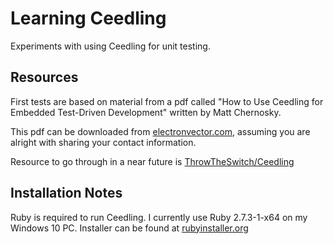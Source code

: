 # Learning Ceedling

Experiments with using Ceedling for unit testing.

## Resources

First tests are based on material from a pdf called "How to Use Ceedling for Embedded Test-Driven Development" written by Matt Chernosky.

This pdf can be downloaded from [electronvector.com](http://www.electronvector.com/how-to-use-ceedling-for-embedded-test-driven-development), assuming you are alright with sharing your contact information.

Resource to go through in a near future is [ThrowTheSwitch/Ceedling](https://github.com/ThrowTheSwitch/Ceedling/blob/master/docs/CeedlingPacket.md)

## Installation Notes

Ruby is required to run Ceedling. I currently use Ruby 2.7.3-1-x64 on my Windows 10 PC. Installer can be found at [rubyinstaller.org](https://rubyinstaller.org/downloads/)
